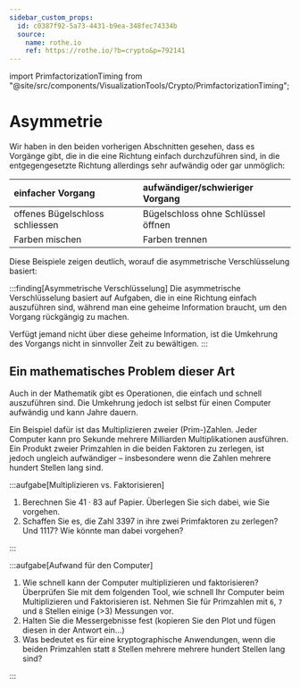 ```yaml
---
sidebar_custom_props:
  id: c0387f92-5a73-4431-b9ea-348fec74334b
  source:
    name: rothe.io
    ref: https://rothe.io/?b=crypto&p=792141
---
```


import PrimfactorizationTiming from "@site/src/components/VisualizationTools/Crypto/PrimfactorizationTiming";

# Asymmetrie

Wir haben in den beiden vorherigen Abschnitten gesehen, dass es Vorgänge gibt, die in die eine Richtung einfach durchzuführen sind, in die entgegengesetzte Richtung allerdings sehr aufwändig oder gar unmöglich:

| einfacher Vorgang               | aufwändiger/schwieriger Vorgang    |
| :------------------------------ | :--------------------------------- |
| offenes Bügelschloss schliessen | Bügelschloss ohne Schlüssel öffnen |
| Farben mischen                  | Farben trennen                     |

Diese Beispiele zeigen deutlich, worauf die asymmetrische Verschlüsselung basiert:

:::finding[Asymmetrische Verschlüsselung]
Die asymmetrische Verschlüsselung basiert auf Aufgaben, die in eine Richtung einfach auszuführen sind, während man eine geheime Information braucht, um den Vorgang rückgängig zu machen.

Verfügt jemand nicht über diese geheime Information, ist die Umkehrung des Vorgangs nicht in sinnvoller Zeit zu bewältigen.
:::

## Ein mathematisches Problem dieser Art
Auch in der Mathematik gibt es Operationen, die einfach und schnell auszuführen sind. Die Umkehrung jedoch ist selbst für einen Computer aufwändig und kann Jahre dauern.

Ein Beispiel dafür ist das Multiplizieren zweier (Prim-)Zahlen. Jeder Computer kann pro Sekunde mehrere Milliarden Multiplikationen ausführen. Ein Produkt zweier Primzahlen in die beiden Faktoren zu zerlegen, ist jedoch ungleich aufwändiger – insbesondere wenn die Zahlen mehrere hundert Stellen lang sind.

:::aufgabe[Multiplizieren vs. Faktorisieren]
<Answer type="state" webKey="e9065f77-e507-475e-bd4c-d6104da9180f" />

1. Berechnen Sie $41 \cdot 83$ auf Papier. Überlegen Sie sich dabei, wie Sie vorgehen.
2. Schaffen Sie es, die Zahl $3397$ in ihre zwei Primfaktoren zu zerlegen? Und $1117$? Wie könnte man dabei vorgehen?

<Answer type="text" webKey="e6e532b0-a0e6-4932-a4d3-2d6e161aed47" />

:::


:::aufgabe[Aufwand für den Computer]
<Answer type="state" webKey="f77269d9-0b36-4221-b7e3-fbb11eccf2f7" />

1. Wie schnell kann der Computer multiplizieren und faktorisieren? Überprüfen Sie mit dem folgenden Tool, wie schnell Ihr Computer beim Multiplizieren und Faktorisieren ist. Nehmen Sie für Primzahlen mit `6`, `7` und `8` Stellen einige (>3) Messungen vor.
2. Halten Sie die Messergebnisse fest (kopieren Sie den Plot und fügen diesen in der Antwort ein...)
3. Was bedeutet es für eine kryptographische Anwendungen, wenn die beiden Primzahlen statt `8` Stellen mehrere mehrere hundert Stellen lang sind?

<Answer type="text" webKey="ae59f85e-43e7-42f1-afd9-a8a079fc931d" />
:::


<PrimfactorizationTiming />



